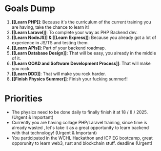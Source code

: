 
# Goals Dump

1. **[[Learn PHP]]**: Because it's the curriculum of the current training you are having, take the chance to learn it!
2. **[[Learn Laravel]]**: To complete your way as PHP Backend dev.
2. **[[Learn NodeJS]] & [[Learn Express]]**: Because you already got a lot of experience in JS/TS and testing them.
2. **[[Learn APIs]]**: Part of your backend roadmap.
2. **[[Learn Database Design]]:** That will be easy, you already in the middle of it.
2. **[[Learn OOAD and Software Development Process]]**: That will make you rock.
2. **[[Learn DDD]]**: That will make you rock harder.
2. **[[Finish Physics Summer]]**: Finish your fucking summer!!

# Priorities

- The physics need to be done daily to finally finish it at 18 / 8 / 2025. (Urgent & Important)
- Currently you are having collage PHP/Laravel training, since time is already wasted , let's take it as a great opportunity to learn backend with that technology! (Urgent & Important)
- You participated in the WCHL Hackathon and ICP EG bootcamp, great opporunity to learn web3, rust and blockchain stuff. deadline (Urgent)